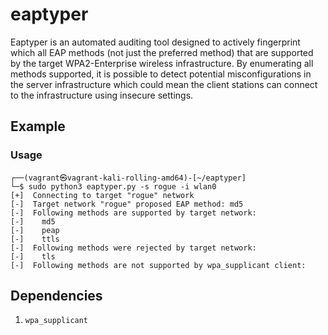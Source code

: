 # eaptyper
Eaptyper is an automated auditing tool designed to actively fingerprint which all EAP methods (not just the preferred method) that are supported by the target WPA2-Enterprise wireless infrastructure. By enumerating all methods supported, it is possible to detect potential misconfigurations in the server infrastructure which could mean the client stations can connect to the infrastructure using insecure settings. 

## Example
### Usage
```
┌──(vagrant㉿vagrant-kali-rolling-amd64)-[~/eaptyper]
└─$ sudo python3 eaptyper.py -s rogue -i wlan0
[+]  Connecting to target "rogue" network
[-]  Target network "rogue" proposed EAP method: md5
[-]  Following methods are supported by target network:
[-]    md5
[-]    peap
[-]    ttls
[-]  Following methods were rejected by target network:
[-]    tls
[-]  Following methods are not supported by wpa_supplicant client:

```

## Dependencies
1. `wpa_supplicant`
